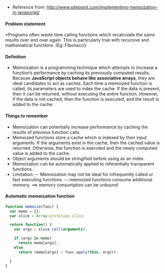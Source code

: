 
* Reference from: http://www.sitepoint.com/implementing-memoization-in-javascript/

#### Problem statement

*Programs often waste time calling functions which recalculate the same results over and over again. This is particularly true with recursive and mathematical functions. (Eg: Fibonacci)


#### Definition
* Memoization is a programming technique which attempts to increase a function’s performance by caching its previously computed results. Because **JavaScript objects behave like associative arrays**, they are ideal candidates to act as caches. Each time a memoized function is called, its parameters are used to index the cache. If the data is present, then it can be returned, without executing the entire function.  However, if the data is not cached, then the function is executed, and the result is added to the cache.

#### Things to remember

* Memoization can potentially increase performance by caching the results of previous function calls.
* Memoized functions store a cache which is indexed by their input arguments.  If the arguments exist in the cache, then the cached value is returned.  Otherwise, the function is executed and the newly computed value is added to the cache.
* Object arguments should be stringified before using as an index.
* Memoization can be automatically applied to referentially transparent functions.
* Limitation:
 -- Memoization may not be ideal for infrequently called or fast executing functions.
 -- memoized functions consume additional memory. ==> memory consumption can be unbound

#### Automatic memoization function

```javascript
function memoize(func) {
  var memo = {};
  var slice = Array.prototype.slice;

  return function() {
    var args = slice.call(arguments);

    if (args in memo)
      return memo[args];
    else
      return (memo[args] = func.apply(this, args));

  }
}
```



